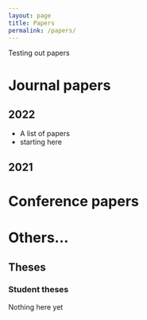 ```yaml
---
layout: page
title: Papers
permalink: /papers/
---
```


Testing out papers

# Journal papers

## 2022
- A list of papers
- starting here

## 2021

# Conference papers

# Others...
## Theses
### Student theses
Nothing here yet
